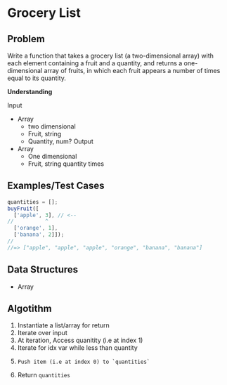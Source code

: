 # Grocery List

## Problem

Write a function that takes a grocery list (a two-dimensional array) with each element containing a fruit and a quantity, and returns a one-dimensional array of fruits, in which each fruit appears a number of times equal to its quantity.

__Understanding__

Input
- Array
  - two dimensional
  - Fruit, string
  - Quantity, num?
Output
- Array
  - One dimensional
  - Fruit, string quantity times

## Examples/Test Cases

```js
quantities = [];
buyFruit([
  ['apple', 3], // <--
//          ^
  ['orange', 1],
  ['banana', 2]]);
//         
//=> ["apple", "apple", "apple", "orange", "banana", "banana"]
```

## Data Structures

- Array

## Algotithm

1. Instantiate a list/array for return
1. Iterate over input
1.   At iteration, Access quanitity (i.e at index 1)
1.   Iterate for idx var while less than quantity
1.     Push item (i.e at index 0) to `quantities`
1. Return `quantities`
